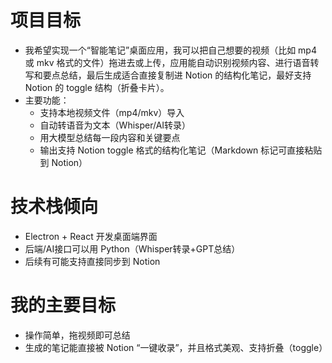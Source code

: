 # 项目目标

- 我希望实现一个“智能笔记”桌面应用，我可以把自己想要的视频（比如 mp4 或 mkv 格式的文件）拖进去或上传，应用能自动识别视频内容、进行语音转写和要点总结，最后生成适合直接复制进 Notion 的结构化笔记，最好支持 Notion 的 toggle 结构（折叠卡片）。
- 主要功能：
  - 支持本地视频文件（mp4/mkv）导入
  - 自动转语音为文本（Whisper/AI转录）
  - 用大模型总结每一段内容和关键要点
  - 输出支持 Notion toggle 格式的结构化笔记（Markdown 标记可直接粘贴到 Notion）


# 技术栈倾向
- Electron + React 开发桌面端界面
- 后端/AI接口可以用 Python（Whisper转录+GPT总结）
- 后续有可能支持直接同步到 Notion

# 我的主要目标
- 操作简单，拖视频即可总结
- 生成的笔记能直接被 Notion “一键收录”，并且格式美观、支持折叠（toggle）

